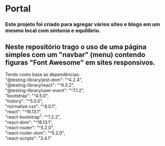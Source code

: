 # Portal
### Este projeto foi criado para agregar vários sites e blogs em um mesmo local com sintonia e equilíbrio.<br />
## Neste repositório trago o uso de uma página simples com um "navbar" (menu) contendo figuras "Font Awesome" em sites responsivos.<br />
Tendo como base as dependências: <br />
"@testing-library/jest-dom": "^4.2.4", <br />
"@testing-library/react": "^9.3.2", <br />
"@testing-library/user-event": "^7.1.2", <br />
"bootstrap": "^4.5.0", <br />
"history": "^5.0.0", <br />
"normalize.css": "^8.0.1", <br />
"react": "^16.13.1", <br />
"react-bootstrap": "^1.2.2", <br />
"react-dom": "^16.13.1", <br />
"react-router": "^5.2.0", <br />
"react-router-dom": "^5.2.0", <br />
"react-scripts": "3.4.1"
